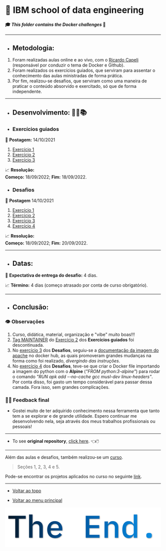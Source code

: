 # :robot: IBM school of data engineering 
#### :mortar_board: *This folder contains the Docker challenges* :whale:

***


* ## Metodologia:
1. Foram realizadas aulas online e ao vivo, com o [Ricardo Capeli](https://github.com/ricardocapeli) (responsável por conduzir o tema de Docker e Github).
2. Foram realizados os exercícios guiados, que serviram para assentar o conhecimento das aulas ministradas de forma prática.
3. Por fim, realizou-se desafios, que serviram como uma maneira de praticar o conteúdo absorvido e exercitado, só que de forma independente.

***
* ## Desenvolvimento: :man_technologist::books:

* ### Exercícios guiados

:date: **Postagem:** 14/10/2021

1. [Exercício 1](1-exercicios-guiados/1-container-Mysql)
2. [Exercício 2](1-exercicios-guiados/2-img-apache)
3. [Exercício 3](1-exercicios-guiados/3-wordpress)

:chart_with_upwards_trend: **Resolução:**  
**Começo:** 18/09/2022; **Fim:** 18/09/2022.

* ### Desafios 
:date: **Postagem** 14/10/2021
1. [Exercício 1](2-exercicios-desafio/desafio-1)
2. [Exercício 2](2-exercicios-desafio/desafio-2)
3. [Exercício 3](2-exercicios-desafio/desafio-3)
4. [Exercício 4](2-exercicios-desafio/desafio-4)

:chart_with_upwards_trend: **Resolução:**  
**Começo:** 18/09/2022; **Fim:** 20/09/2022.

***

* ## Datas:
:date: **Expectativa de entrega do desafio:** 4 dias.

:chart_with_upwards_trend: **Término:** 4 dias (começo atrasado por conta de curso obrigatório).

***
* ## Conclusão:
### :eye: Observações
1. Curso, didática, material, organização e "vibe" muito boas!!!
2. <ins>Tag MAINTAINER</ins> do <ins>Exercício 2</ins> dos **Exercícios guiados** foi descontinuada.
3. No <ins>exercício 3</ins> dos **Desafios**, seguiu-se a [documentação da imagem do apache](https://hub.docker.com/_/httpd) no docker hub, as quais promoveram grandes mudanças na forma como foi realizado, *divergindo das instruções*.
4. No <ins>exercício 4</ins> dos **Desafios**, teve-se que criar o Docker file importando a imagem do python com o **Alpine** (*"FROM python:3-alpine"*) para rodar o comando *"RUN apk add --no-cache gcc musl-dev linux-headers"*. Por conta disso, foi gasto um tempo considerável para passar dessa camada. Fora isso, sem grandes complicações.
### :man_technologist: Feedback final
* Gostei muito de ter adquirido conhecimento nessa ferramenta que tanto tem a se explorar e de grande utilidade. Espero continuar me desenvolvendo nela, seja através dos meus trabalhos profissionais ou pessoais!

***

* To see **original repository**, [click here](https://github.com/ricardocapeli/DockerStart). :point_left::computer_mouse:

***

Além das aulas e desafios, também realizou-se um [curso](https://www.udemy.com/course/docker-para-desenvolvedores-com-docker-swarm-e-kubernetes/).
> Seções 1, 2, 3, 4 e 5.

Pode-se encontrar os projetos aplicados no curso no seguinte [link](https://github.com/DanScherr/learning-courses/tree/main/docker).

***

* [Voltar ao topo](#robot-ibm-school-of-data-engineering)

* [Voltar ao menu principal](https://github.com/DanScherr/ibm-school-of-data_engineering)


![imagem](../images/the-end-img.png)
